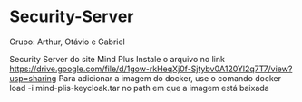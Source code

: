 # Security-Server
Grupo: Arthur, Otávio e Gabriel

Security Server do site Mind Plus
Instale o arquivo no link https://drive.google.com/file/d/1gow-rkHeqXj0f-Sjtybv0A120Yl2q7T7/view?usp=sharing
Para adicionar a imagem do docker, use o comando docker load -i mind-plis-keycloak.tar
no path em que a imagem está baixada
